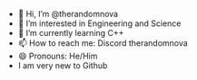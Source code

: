 - 👋 Hi, I’m @therandomnova
- 👀 I’m interested in Engineering and Science
- 🌱 I’m currently learning C++
- 📫 How to reach me: Discord therandomnova
- 😄 Pronouns: He/Him
-  I am very new to Github

<!---
therandomnova/therandomnova is a ✨ special ✨ repository because its `README.md` (this file) appears on your GitHub profile.
You can click the Preview link to take a look at your changes.
--->
